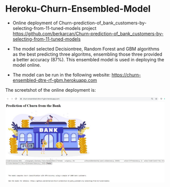 # Heroku-Churn-Ensembled-Model
* Online deployment of Churn-prediction-of_bank_customers-by-selecting-from-11-tuned-models project
https://github.com/berkarcan/Churn-prediction-of_bank_customers-by-selecting-from-11-tuned-models
* The model selected Decisiontree, Random Forest and GBM algorithms as the best predicting three algoritms, ensembling those three provided a better accuracy (87%). This ensembled model is used in deploying the model online.

* The model can be run in the following website:
https://churn-ensembled-dtre-rf-gbm.herokuapp.com

The screetshot of the online deployment is:

![](heroku_web.jpg)

